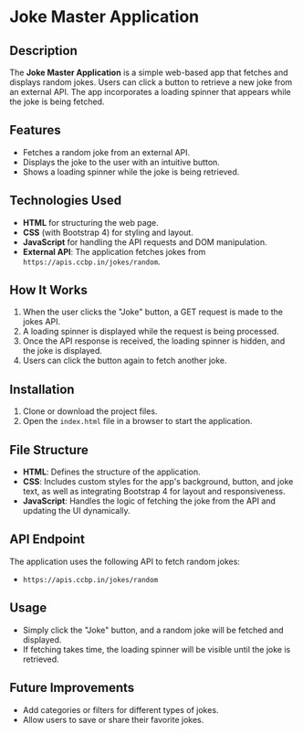 # Joke Master Application

## Description

The **Joke Master Application** is a simple web-based app that fetches and displays random jokes. Users can click a button to retrieve a new joke from an external API. The app incorporates a loading spinner that appears while the joke is being fetched.

## Features
- Fetches a random joke from an external API.
- Displays the joke to the user with an intuitive button.
- Shows a loading spinner while the joke is being retrieved.

## Technologies Used
- **HTML** for structuring the web page.
- **CSS** (with Bootstrap 4) for styling and layout.
- **JavaScript** for handling the API requests and DOM manipulation.
- **External API**: The application fetches jokes from `https://apis.ccbp.in/jokes/random`.

## How It Works
1. When the user clicks the "Joke" button, a GET request is made to the jokes API.
2. A loading spinner is displayed while the request is being processed.
3. Once the API response is received, the loading spinner is hidden, and the joke is displayed.
4. Users can click the button again to fetch another joke.

## Installation
1. Clone or download the project files.
2. Open the `index.html` file in a browser to start the application.

## File Structure

- **HTML**: Defines the structure of the application.
- **CSS**: Includes custom styles for the app's background, button, and joke text, as well as integrating Bootstrap 4 for layout and responsiveness.
- **JavaScript**: Handles the logic of fetching the joke from the API and updating the UI dynamically.

## API Endpoint
The application uses the following API to fetch random jokes:

- `https://apis.ccbp.in/jokes/random` 

## Usage
- Simply click the "Joke" button, and a random joke will be fetched and displayed.
- If fetching takes time, the loading spinner will be visible until the joke is retrieved.

## Future Improvements
- Add categories or filters for different types of jokes.
- Allow users to save or share their favorite jokes.
